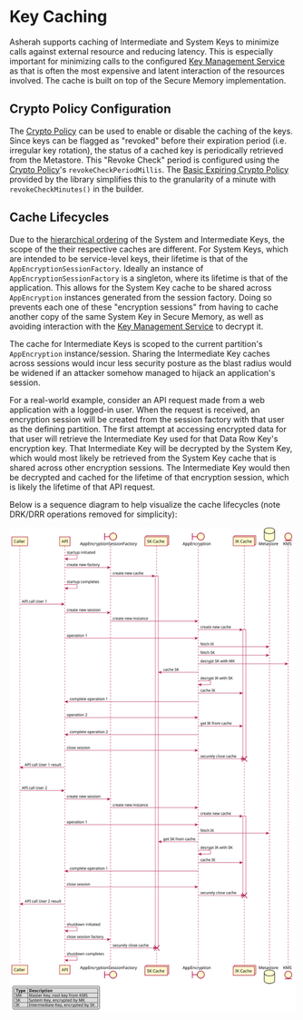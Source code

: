 # Key Caching

Asherah supports caching of Intermediate and System Keys to minimize calls against external resource and reducing
latency. This is especially important for minimizing calls to the configured
[Key Management Service](KeyManagementService.md) as that is often the most expensive and latent interaction of the
resources involved. The cache is built on top of the Secure Memory implementation.

## Crypto Policy Configuration

The [Crypto Policy](CryptoPolicy.md) can be used to enable or disable the caching of the keys. Since keys can be
flagged as "revoked" before their expiration period (i.e. irregular key rotation), the status of a cached key is
periodically retrieved from the Metastore. This "Revoke Check" period is configured using the
[Crypto Policy](CryptoPolicy.md)'s `revokeCheckPeriodMillis`. The
[Basic Expiring Crypto Policy](CryptoPolicy.md#basic-expiring-crypto-policy) provided by the library simplifies this to
the granularity of a minute with `revokeCheckMinutes()` in the builder.

## Cache Lifecycles

Due to the [hierarchical ordering](DesignAndArchitecture.md#key-hierarchy-and-storage) of the System and Intermediate
Keys, the scope of the their respective caches are different. For System Keys, which are intended to be service-level
keys, their lifetime is that of the `AppEncryptionSessionFactory`. Ideally an instance of `AppEncryptionSessionFactory`
is a singleton, where its lifetime is that of the application. This allows for the System Key cache to be shared
across `AppEncryption` instances generated from the session factory. Doing so prevents each one of these "encryption
sessions" from having to cache another copy of the same System Key in Secure Memory, as well as avoiding interaction
with the [Key Management Service](KeyManagementService.md) to decrypt it.

The cache for Intermediate Keys is scoped to the current partition's `AppEncryption` instance/session. Sharing the
Intermediate Key caches across sessions would incur less security posture as the blast radius would be widened if an
attacker somehow managed to hijack an application's session.

For a real-world example, consider an API request made from a web application with a logged-in user. When the request
is received, an encryption session will be created from the session factory with that user as the defining partition.
The first attempt at accessing encrypted data for that user will retrieve the Intermediate Key used for that Data Row
Key's encryption key. That Intermediate Key will be decrypted by the System Key, which would most likely be retrieved
from the System Key cache that is shared across other encryption sessions. The Intermediate Key would then be decrypted
and cached for the lifetime of that encryption session, which is likely the lifetime of that API request.

Below is a sequence diagram to help visualize the cache lifecycles (note DRK/DRR operations removed for simplicity):

![Cache Lifecycle](images/cache_lifecycles.svg)
